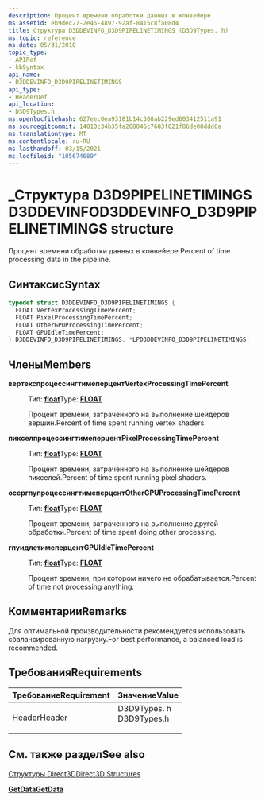 ```yaml
---
description: Процент времени обработки данных в конвейере.
ms.assetid: eb9dec27-2e45-4897-92af-8415c8fa08d4
title: Структура D3DDEVINFO_D3D9PIPELINETIMINGS (D3D9Types. h)
ms.topic: reference
ms.date: 05/31/2018
topic_type:
- APIRef
- kbSyntax
api_name:
- D3DDEVINFO_D3D9PIPELINETIMINGS
api_type:
- HeaderDef
api_location:
- D3D9Types.h
ms.openlocfilehash: 627eec0ea93181b14c308ab229ed603412511a91
ms.sourcegitcommit: 14010c34b35fa268046c7683f021f86de08ddd0a
ms.translationtype: MT
ms.contentlocale: ru-RU
ms.lasthandoff: 03/15/2021
ms.locfileid: "105674689"
---
```

# <a name="d3ddevinfo_d3d9pipelinetimings-structure"></a><span data-ttu-id="e1b64-103">\_Структура D3D9PIPELINETIMINGS D3DDEVINFO</span><span class="sxs-lookup"><span data-stu-id="e1b64-103">D3DDEVINFO\_D3D9PIPELINETIMINGS structure</span></span>

<span data-ttu-id="e1b64-104">Процент времени обработки данных в конвейере.</span><span class="sxs-lookup"><span data-stu-id="e1b64-104">Percent of time processing data in the pipeline.</span></span>

## <a name="syntax"></a><span data-ttu-id="e1b64-105">Синтаксис</span><span class="sxs-lookup"><span data-stu-id="e1b64-105">Syntax</span></span>


```C++
typedef struct D3DDEVINFO_D3D9PIPELINETIMINGS {
  FLOAT VertexProcessingTimePercent;
  FLOAT PixelProcessingTimePercent;
  FLOAT OtherGPUProcessingTimePercent;
  FLOAT GPUIdleTimePercent;
} D3DDEVINFO_D3D9PIPELINETIMINGS, *LPD3DDEVINFO_D3D9PIPELINETIMINGS;
```



## <a name="members"></a><span data-ttu-id="e1b64-106">Члены</span><span class="sxs-lookup"><span data-stu-id="e1b64-106">Members</span></span>

<dl> <dt>

<span data-ttu-id="e1b64-107">**вертекспроцессингтимеперцент**</span><span class="sxs-lookup"><span data-stu-id="e1b64-107">**VertexProcessingTimePercent**</span></span>
</dt> <dd>

<span data-ttu-id="e1b64-108">Тип: **[ **float**](../winprog/windows-data-types.md)**</span><span class="sxs-lookup"><span data-stu-id="e1b64-108">Type: **[**FLOAT**](../winprog/windows-data-types.md)**</span></span>

</dd> <dd>

<span data-ttu-id="e1b64-109">Процент времени, затраченного на выполнение шейдеров вершин.</span><span class="sxs-lookup"><span data-stu-id="e1b64-109">Percent of time spent running vertex shaders.</span></span>

</dd> <dt>

<span data-ttu-id="e1b64-110">**пикселпроцессингтимеперцент**</span><span class="sxs-lookup"><span data-stu-id="e1b64-110">**PixelProcessingTimePercent**</span></span>
</dt> <dd>

<span data-ttu-id="e1b64-111">Тип: **[ **float**](../winprog/windows-data-types.md)**</span><span class="sxs-lookup"><span data-stu-id="e1b64-111">Type: **[**FLOAT**](../winprog/windows-data-types.md)**</span></span>

</dd> <dd>

<span data-ttu-id="e1b64-112">Процент времени, затраченного на выполнение шейдеров пикселей.</span><span class="sxs-lookup"><span data-stu-id="e1b64-112">Percent of time spent running pixel shaders.</span></span>

</dd> <dt>

<span data-ttu-id="e1b64-113">**осергпупроцессингтимеперцент**</span><span class="sxs-lookup"><span data-stu-id="e1b64-113">**OtherGPUProcessingTimePercent**</span></span>
</dt> <dd>

<span data-ttu-id="e1b64-114">Тип: **[ **float**](../winprog/windows-data-types.md)**</span><span class="sxs-lookup"><span data-stu-id="e1b64-114">Type: **[**FLOAT**](../winprog/windows-data-types.md)**</span></span>

</dd> <dd>

<span data-ttu-id="e1b64-115">Процент времени, затраченного на выполнение другой обработки.</span><span class="sxs-lookup"><span data-stu-id="e1b64-115">Percent of time spent doing other processing.</span></span>

</dd> <dt>

<span data-ttu-id="e1b64-116">**гпуидлетимеперцент**</span><span class="sxs-lookup"><span data-stu-id="e1b64-116">**GPUIdleTimePercent**</span></span>
</dt> <dd>

<span data-ttu-id="e1b64-117">Тип: **[ **float**](../winprog/windows-data-types.md)**</span><span class="sxs-lookup"><span data-stu-id="e1b64-117">Type: **[**FLOAT**](../winprog/windows-data-types.md)**</span></span>

</dd> <dd>

<span data-ttu-id="e1b64-118">Процент времени, при котором ничего не обрабатывается.</span><span class="sxs-lookup"><span data-stu-id="e1b64-118">Percent of time not processing anything.</span></span>

</dd> </dl>

## <a name="remarks"></a><span data-ttu-id="e1b64-119">Комментарии</span><span class="sxs-lookup"><span data-stu-id="e1b64-119">Remarks</span></span>

<span data-ttu-id="e1b64-120">Для оптимальной производительности рекомендуется использовать сбалансированную нагрузку.</span><span class="sxs-lookup"><span data-stu-id="e1b64-120">For best performance, a balanced load is recommended.</span></span>

## <a name="requirements"></a><span data-ttu-id="e1b64-121">Требования</span><span class="sxs-lookup"><span data-stu-id="e1b64-121">Requirements</span></span>



| <span data-ttu-id="e1b64-122">Требование</span><span class="sxs-lookup"><span data-stu-id="e1b64-122">Requirement</span></span> | <span data-ttu-id="e1b64-123">Значение</span><span class="sxs-lookup"><span data-stu-id="e1b64-123">Value</span></span> |
|-------------------|----------------------------------------------------------------------------------------|
| <span data-ttu-id="e1b64-124">Header</span><span class="sxs-lookup"><span data-stu-id="e1b64-124">Header</span></span><br/> | <dl> <span data-ttu-id="e1b64-125"><dt>D3D9Types. h</dt></span><span class="sxs-lookup"><span data-stu-id="e1b64-125"><dt>D3D9Types.h</dt></span></span> </dl> |



## <a name="see-also"></a><span data-ttu-id="e1b64-126">См. также раздел</span><span class="sxs-lookup"><span data-stu-id="e1b64-126">See also</span></span>

<dl> <dt>

[<span data-ttu-id="e1b64-127">Структуры Direct3D</span><span class="sxs-lookup"><span data-stu-id="e1b64-127">Direct3D Structures</span></span>](dx9-graphics-reference-d3d-structures.md)
</dt> <dt>

[<span data-ttu-id="e1b64-128">**GetData**</span><span class="sxs-lookup"><span data-stu-id="e1b64-128">**GetData**</span></span>](/windows/win32/api/d3d9helper/nf-d3d9helper-idirect3dquery9-getdata)
</dt> </dl>

 

 
